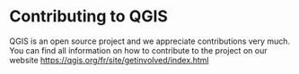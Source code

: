 # Contributing to QGIS
QGIS is an open source project and we appreciate contributions very much. You can find all information on how to contribute to the project on our website https://qgis.org/fr/site/getinvolved/index.html
